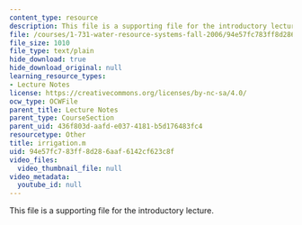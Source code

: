 ```yaml
---
content_type: resource
description: This file is a supporting file for the introductory lecture.
file: /courses/1-731-water-resource-systems-fall-2006/94e57fc783ff8d286aaf6142cf623c8f_irrigation.m
file_size: 1010
file_type: text/plain
hide_download: true
hide_download_original: null
learning_resource_types:
- Lecture Notes
license: https://creativecommons.org/licenses/by-nc-sa/4.0/
ocw_type: OCWFile
parent_title: Lecture Notes
parent_type: CourseSection
parent_uid: 436f803d-aafd-e037-4181-b5d176483fc4
resourcetype: Other
title: irrigation.m
uid: 94e57fc7-83ff-8d28-6aaf-6142cf623c8f
video_files:
  video_thumbnail_file: null
video_metadata:
  youtube_id: null
---
```

This file is a supporting file for the introductory lecture.